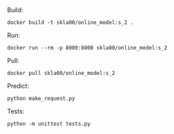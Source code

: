 Build:
~~~
docker build -t skla00/online_model:s_2 .
~~~

Run:
~~~
docker run --rm -p 8000:8000 skla00/online_model:s_2
~~~

Pull:
~~~
docker pull skla00/online_model:s_2
~~~

Predict:
~~~
python make_request.py
~~~

Tests:
~~~
python -m unittest tests.py
~~~
